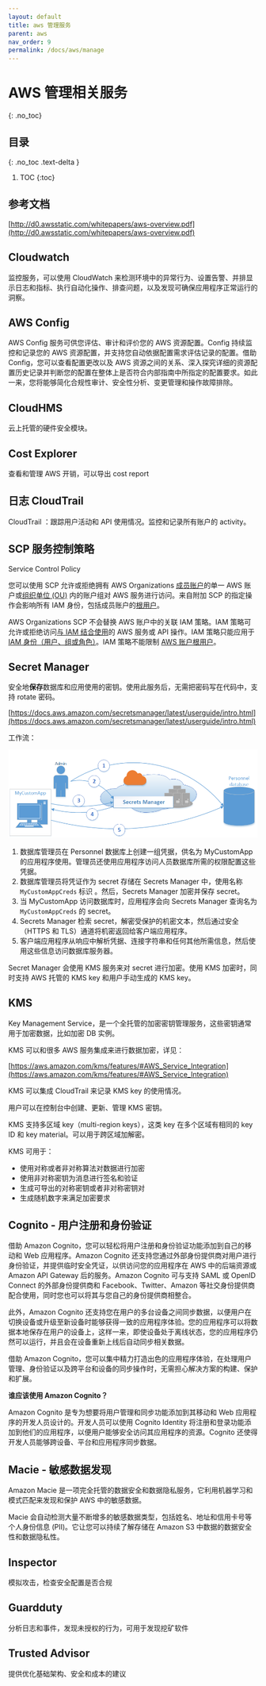 ```yaml
---
layout: default
title: aws 管理服务
parent: aws
nav_order: 9
permalink: /docs/aws/manage
---
```


# AWS 管理相关服务

{: .no_toc}

## 目录

{: .no_toc .text-delta }


1. TOC
{:toc}

## 参考文档

[http://d0.awsstatic.com/whitepapers/aws-overview.pdf](http://d0.awsstatic.com/whitepapers/aws-overview.pdf)



## Cloudwatch

监控服务，可以使用 CloudWatch 来检测环境中的异常行为、设置告警、并排显示日志和指标、执行自动化操作、排查问题，以及发现可确保应用程序正常运行的洞察。



## AWS Config 

AWS Config 服务可供您评估、审计和评价您的 AWS 资源配置。Config 持续监控和记录您的 AWS 资源配置，并支持您自动依据配置需求评估记录的配置。借助 Config，您可以查看配置更改以及 AWS 资源之间的关系、深入探究详细的资源配置历史记录并判断您的配置在整体上是否符合内部指南中所指定的配置要求。如此一来，您将能够简化合规性审计、安全性分析、变更管理和操作故障排除。



## CloudHMS

云上托管的硬件安全模块。

## Cost Explorer

查看和管理 AWS 开销，可以导出 cost report



## 日志 CloudTrail 

CloudTrail ：跟踪用户活动和 API 使用情况。监控和记录所有账户的 activity。

## SCP 服务控制策略

Service Control Policy

您可以使用 SCP 允许或拒绝拥有 AWS Organizations [成员账户](https://docs.aws.amazon.com/organizations/latest/userguide/orgs_getting-started_concepts.html#account)的单一 AWS 账户或[组织单位 (OU)](https://docs.aws.amazon.com/organizations/latest/userguide/orgs_manage_ous.html) 内的账户组对 AWS 服务进行访问。来自附加 SCP 的指定操作会影响所有 IAM 身份，包括成员账户的[根用户](https://docs.aws.amazon.com/organizations/latest/userguide/orgs_manage_policies_example-scps.html)。

AWS Organizations SCP 不会替换 AWS 账户中的关联 IAM 策略。IAM 策略可允许或拒绝访问[与 IAM 结合使用](https://docs.aws.amazon.com/IAM/latest/UserGuide/reference_aws-services-that-work-with-iam.html)的 AWS 服务或 API 操作。IAM 策略只能应用于 [IAM 身份（用户、组或角色）](https://docs.aws.amazon.com/IAM/latest/UserGuide/id.html)。IAM 策略不能限制 [AWS 账户根用户](https://docs.aws.amazon.com/IAM/latest/UserGuide/id_root-user.html)。

## Secret Manager

安全地**保存**数据库和应用使用的密钥。使用此服务后，无需把密码写在代码中，支持 rotate 密码。

[https://docs.aws.amazon.com/secretsmanager/latest/userguide/intro.html](https://docs.aws.amazon.com/secretsmanager/latest/userguide/intro.html)



工作流：

![img](../../pics/ASM-Basic-Scenario.png)

1. 数据库管理员在 Personnel 数据库上创建一组凭据，供名为 MyCustomApp 的应用程序使用。管理员还使用应用程序访问人员数据库所需的权限配置这些凭据。
2. 数据库管理员将凭证作为 secret 存储在 Secrets Manager 中，使用名称  `MyCustomAppCreds`  标识 。然后，Secrets Manager 加密并保存 secret。
3. 当 MyCustomApp 访问数据库时，应用程序会向 Secrets Manager 查询名为 `MyCustomAppCreds` 的 secret。
4. Secrets Manager 检索 secret，解密受保护的机密文本，然后通过安全（HTTPS 和 TLS）通道将机密返回给客户端应用程序。
5. 客户端应用程序从响应中解析凭据、连接字符串和任何其他所需信息，然后使用这些信息访问数据库服务器。



Secret Manager 会使用 KMS 服务来对 secret 进行加密。使用 KMS 加密时，同时支持 AWS 托管的 KMS key 和用户手动生成的 KMS key。



## KMS

Key Management Service，是一个全托管的加密密钥管理服务，这些密钥通常用于加密数据，比如加密 DB 实例。



KMS 可以和很多 AWS 服务集成来进行数据加密，详见：

[https://aws.amazon.com/kms/features/#AWS_Service_Integration](https://aws.amazon.com/kms/features/#AWS_Service_Integration)



KMS 可以集成 CloudTrail 来记录 KMS key 的使用情况。



用户可以在控制台中创建、更新、管理 KMS 密钥。 



KMS 支持多区域 key（multi-region keys），这类 key 在多个区域有相同的 key ID 和 key material。可以用于跨区域加解密。



KMS 可用于：

- 使用对称或者非对称算法对数据进行加密
- 使用非对称密钥为消息进行签名和验证
- 生成可导出的对称密钥或者非对称密钥对
- 生成随机数字来满足加密要求

## Cognito - 用户注册和身份验证

借助 Amazon Cognito，您可以轻松将用户注册和身份验证功能添加到自己的移动和 Web 应用程序。Amazon Cognito 还支持您通过外部身份提供商对用户进行身份验证，并提供临时安全凭证，以供访问您的应用程序在 AWS 中的后端资源或 Amazon API Gateway 后的服务。Amazon Cognito 可与支持 SAML 或 OpenID Connect 的外部身份提供商和 Facebook、Twitter、Amazon 等社交身份提供商配合使用，同时您也可以将其与您自己的身份提供商相整合。

此外，Amazon Cognito 还支持您在用户的多台设备之间同步数据，以便用户在切换设备或升级至新设备时能够获得一致的应用程序体验。您的应用程序可以将数据本地保存在用户的设备上，这样一来，即使设备处于离线状态，您的应用程序仍然可以运行，并且会在设备重新上线后自动同步相关数据。

借助 Amazon Cognito，您可以集中精力打造出色的应用程序体验，在处理用户管理、身份验证以及跨平台和设备的同步操作时，无需担心解决方案的构建、保护和扩展。

**谁应该使用 Amazon Cognito？**

Amazon Cognito 是专为想要将用户管理和同步功能添加到其移动和 Web 应用程序的开发人员设计的。开发人员可以使用 Cognito Identity 将注册和登录功能添加到他们的应用程序，以便用户能够安全访问其应用程序的资源。Cognito 还使得开发人员能够跨设备、平台和应用程序同步数据。

## Macie - 敏感数据发现

Amazon Macie 是一项完全托管的数据安全和数据隐私服务，它利用机器学习和模式匹配来发现和保护 AWS 中的敏感数据。

Macie 会自动检测大量不断增多的敏感数据类型，包括姓名、地址和信用卡号等个人身份信息 (PII)。它让您可以持续了解存储在 Amazon S3 中数据的数据安全性和数据隐私性。

## Inspector

模拟攻击，检查安全配置是否合规

## Guardduty

分析日志和事件，发现未授权的行为，可用于发现挖矿软件

## Trusted Advisor

提供优化基础架构、安全和成本的建议
